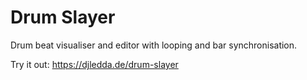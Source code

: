 # Drum Slayer
Drum beat visualiser and editor with looping and bar synchronisation.

Try it out: https://djledda.de/drum-slayer
